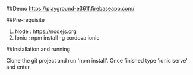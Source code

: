 ##Demo
https://playground-e361f.firebaseapp.com/

##Pre-requisite

1. Node : https://nodejs.org
2. Ionic : npm install -g cordova ionic

##Installation and running

Clone the git project and run 'npm install'. Once finished type 'ionic serve' and enter.
